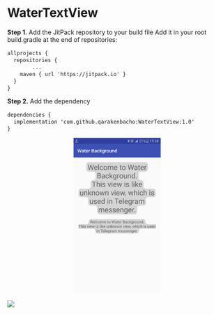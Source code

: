 # WaterTextView
**Step 1.** Add the JitPack repository to your build file
Add it in your root build.gradle at the end of repositories:
```
allprojects {
  repositories {
		...
    maven { url 'https://jitpack.io' }
  }
}
  ```
**Step 2.** Add the dependency
```
dependencies {
  implementation 'com.github.qarakenbacho:WaterTextView:1.0'
}
 ```
 
<p align="center">
  <img src="https://github.com/qarakenbacho/WaterTextView/blob/master/screenshots/photo_2018-05-14_19-52-21.jpg" width="200"/>
</p>


 [![](https://jitpack.io/v/qarakenbacho/WaterTextView.svg)](https://jitpack.io/#qarakenbacho/WaterTextView)
